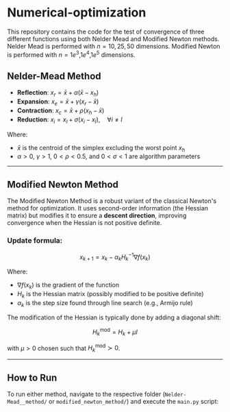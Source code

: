 # Numerical-optimization
This repository contains the code for the test of convergence of three different functions using both Nelder Mead and Modified Newton methods.
Nelder Mead is performed with $n=10,25,50$ dimensions.
Modified Newton is performed with $n=1e^3$,$1e^4$,$1e^5$ dimensions.

## Nelder-Mead Method

- **Reflection**: $x_r = \bar{x} + \alpha(\bar{x} - x_h)$
- **Expansion**:  $x_e = \bar{x} + \gamma(x_r - \bar{x})$
- **Contraction**: $x_c = \bar{x} + \rho(x_h - \bar{x})$
- **Reduction**: $x_i = x_l + \sigma(x_i - x_l), \quad \forall i \neq l$

Where:
- $\bar{x}$ is the centroid of the simplex excluding the worst point $x_h$
- $\alpha > 0$, $\gamma > 1$, $0 < \rho < 0.5$, and $0 < \sigma < 1$ are algorithm parameters

---

## Modified Newton Method

The Modified Newton Method is a robust variant of the classical Newton's method for optimization. It uses second-order information (the Hessian matrix) but modifies it to ensure a **descent direction**, improving convergence when the Hessian is not positive definite.

### Update formula:

$$
x_{k+1} = x_k - \alpha_k H_k^{-1} \nabla f(x_k)
$$

Where:
- $\nabla f(x_k)$ is the gradient of the function
- $H_k$ is the Hessian matrix (possibly modified to be positive definite)
- $\alpha_k$ is the step size found through line search (e.g., Armijo rule)

The modification of the Hessian is typically done by adding a diagonal shift:

$$
H_k^{\text{mod}} = H_k + \mu I
$$

with $\mu > 0$ chosen such that $H_k^{\text{mod}} \succ 0$.

---

## How to Run

To run either method, navigate to the respective folder (`Nelder-Mead__method/` or `modified_newton_method/`) and execute the `main.py` script:
